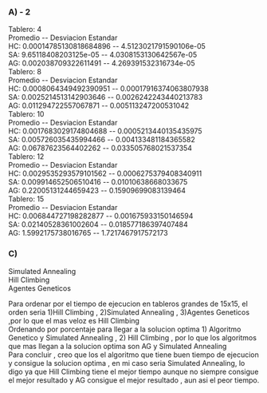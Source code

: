 <h3> A) - 2</h3>

Tablero: 4<br>
Promedio               --   Desviacion Estandar<br>
HC: 0.00014785130818684896  --  4.5123021791590106e-05<br>
SA: 9.65118408203125e-05  --  4.0308153130642567e-05<br>
AG: 0.002038709322611491  --  4.269391532316734e-05<br>
Tablero: 8<br>
Promedio               --   Desviacion Estandar<br>
HC: 0.0008064349492390951  --  0.00017916374063807938<br>
SA: 0.0025214513142903646  --  0.0026242243440213783<br>
AG: 0.011294722557067871  --  0.005113247200531042<br>
Tablero: 10<br>
Promedio              --  Desviacion Estandar<br>
HC: 0.0017683029174804688  --  0.0005213440135435975<br>
SA: 0.005726035435994466  --  0.004133481184365582<br>
AG: 0.06787623564402262  --  0.033505768021537354<br>
Tablero: 12<br>
Promedio              --  Desviacion Estandar<br>
HC: 0.0029535293579101562  --  0.0006275379408340911<br>
SA: 0.009914652506510416  --  0.01010638668033675<br>
AG: 0.22005131244659423  --  0.15909699083139464<br>
Tablero: 15<br>
Promedio             --  Desviacion Estandar<br>
HC: 0.006844727198282877  --  0.001675933150146594<br>
SA: 0.02140528361002604  --  0.018577186397407484<br>
AG: 1.5992175738016765  --  1.7217467917572173<br>

<h3> C) </h3>

Simulated Annealing
<br>
Hill Climbing 
<br>
Agentes Geneticos

  Para ordenar por el tiempo de ejecucion en tableros grandes de 15x15, el orden seria 1)Hill Climbing , 2)Simulated Annealing , 3)Agentes Geneticos ,por lo
que el mas veloz es Hill Climbing
<br>
  Ordenando por porcentaje para llegar a la solucion optima 1) Algoritmo Genetico y Simulated Annealing , 2) Hill Climbing , por lo que 
los algoritmos que mas llegan a la solucion optima son AG y Simulated Annealing
<br>
Para concluir , creo que los el algoritmo que tiene buen tiempo de ejecucion y consigue la solucion optima , en mi caso seria Simulated Annealing, lo digo ya que
Hill Climbing tiene el mejor tiempo aunque no siempre consigue el mejor resultado y AG consigue el mejor resultado , aun asi el peor tiempo.

<br>
